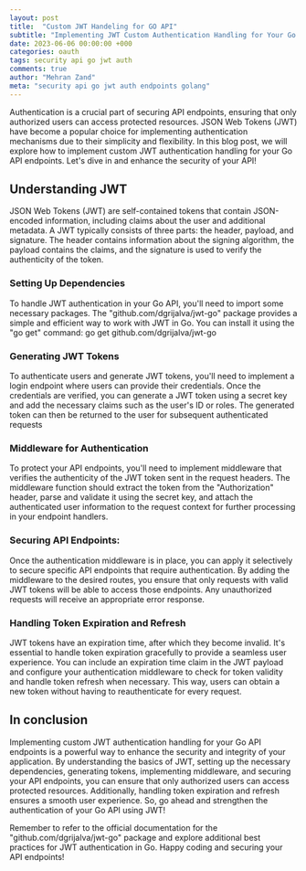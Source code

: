 ```yaml
---
layout: post
title:  "Custom JWT Handeling for GO API"
subtitle: "Implementing JWT Custom Authentication Handling for Your Go API Endpoints"
date: 2023-06-06 00:00:00 +000
categories: oauth
tags: security api go jwt auth
comments: true
author: "Mehran Zand"
meta: "security api go jwt auth endpoints golang"
---
```

Authentication is a crucial part of securing API endpoints, ensuring that only authorized users can access protected resources. JSON Web Tokens (JWT) have become a popular choice for implementing authentication mechanisms due to their simplicity and flexibility. In this blog post, we will explore how to implement custom JWT authentication handling for your Go API endpoints. Let's dive in and enhance the security of your API!
<br />
## Understanding JWT
JSON Web Tokens (JWT) are self-contained tokens that contain JSON-encoded information, including claims about the user and additional metadata. A JWT typically consists of three parts: the header, payload, and signature. The header contains information about the signing algorithm, the payload contains the claims, and the signature is used to verify the authenticity of the token.
<br />
### Setting Up Dependencies
To handle JWT authentication in your Go API, you'll need to import some necessary packages. The "github.com/dgrijalva/jwt-go" package provides a simple and efficient way to work with JWT in Go. You can install it using the "go get" command: go get github.com/dgrijalva/jwt-go

### Generating JWT Tokens
To authenticate users and generate JWT tokens, you'll need to implement a login endpoint where users can provide their credentials. Once the credentials are verified, you can generate a JWT token using a secret key and add the necessary claims such as the user's ID or roles. The generated token can then be returned to the user for subsequent authenticated requests

### Middleware for Authentication
To protect your API endpoints, you'll need to implement middleware that verifies the authenticity of the JWT token sent in the request headers. The middleware function should extract the token from the "Authorization" header, parse and validate it using the secret key, and attach the authenticated user information to the request context for further processing in your endpoint handlers.

### Securing API Endpoints:
Once the authentication middleware is in place, you can apply it selectively to secure specific API endpoints that require authentication. By adding the middleware to the desired routes, you ensure that only requests with valid JWT tokens will be able to access those endpoints. Any unauthorized requests will receive an appropriate error response.

### Handling Token Expiration and Refresh 
JWT tokens have an expiration time, after which they become invalid. It's essential to handle token expiration gracefully to provide a seamless user experience. You can include an expiration time claim in the JWT payload and configure your authentication middleware to check for token validity and handle token refresh when necessary. This way, users can obtain a new token without having to reauthenticate for every request.



## In conclusion
Implementing custom JWT authentication handling for your Go API endpoints is a powerful way to enhance the security and integrity of your application. By understanding the basics of JWT, setting up the necessary dependencies, generating tokens, implementing middleware, and securing your API endpoints, you can ensure that only authorized users can access protected resources. Additionally, handling token expiration and refresh ensures a smooth user experience. So, go ahead and strengthen the authentication of your Go API using JWT!

Remember to refer to the official documentation for the "github.com/dgrijalva/jwt-go" package and explore additional best practices for JWT authentication in Go. Happy coding and securing your API endpoints! 
